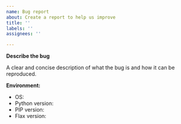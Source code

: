 ```yaml
---
name: Bug report
about: Create a report to help us improve
title: ''
labels: ''
assignees: ''

---
```


**Describe the bug**

A clear and concise description of what the bug is and how it can be reproduced.

**Environment:**
 - OS: 
 - Python version:
 - PIP version:
 - Flax version:
